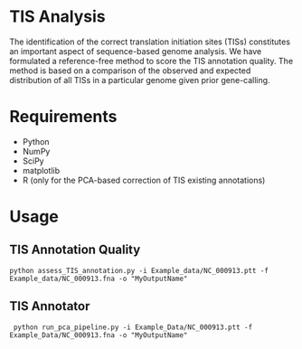 TIS Analysis
===========


The identification of the correct translation initiation sites (TISs) constitutes an important aspect of sequence-based genome analysis. We have formulated a reference-free method to score the TIS annotation quality. The method is based on a comparison of the observed and expected distribution of all TISs in a particular genome given prior gene-calling. 

Requirements
============
- Python
- NumPy
- SciPy
- matplotlib
- R (only for the PCA-based correction of TIS existing annotations)

Usage
=====

TIS Annotation Quality
--------------

	python assess_TIS_annotation.py -i Example_data/NC_000913.ptt -f Example_data/NC_000913.fna -o "MyOutputName"

TIS Annotator
--------------
	 python run_pca_pipeline.py -i Example_Data/NC_000913.ptt -f Example_Data/NC_000913.fna -o "MyOutputName"
